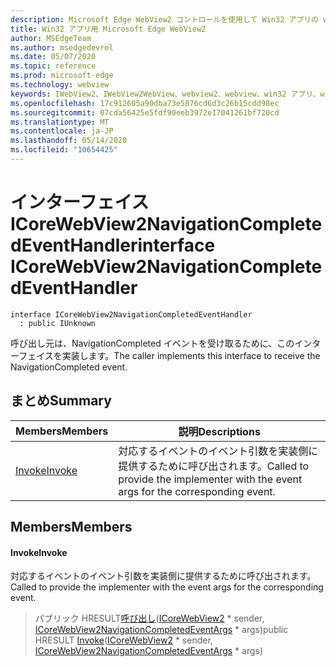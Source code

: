 ```yaml
---
description: Microsoft Edge WebView2 コントロールを使用して Win32 アプリの web コンテンツをホストする
title: Win32 アプリ用 Microsoft Edge WebView2
author: MSEdgeTeam
ms.author: msedgedevrel
ms.date: 05/07/2020
ms.topic: reference
ms.prod: microsoft-edge
ms.technology: webview
keywords: IWebView2、IWebView2WebView、webview2、webview、win32 アプリ、win32、edge、ICoreWebView2、ICoreWebView2Controller、browser control、edge html
ms.openlocfilehash: 17c912605a90dba73e5876cd6d3c26b15cdd98ec
ms.sourcegitcommit: 07cda56425e5fdf90eeb3972e17041261bf720cd
ms.translationtype: MT
ms.contentlocale: ja-JP
ms.lasthandoff: 05/14/2020
ms.locfileid: "10654425"
---
```

# <span data-ttu-id="72e6e-104">インターフェイス ICoreWebView2NavigationCompletedEventHandler</span><span class="sxs-lookup"><span data-stu-id="72e6e-104">interface ICoreWebView2NavigationCompletedEventHandler</span></span> 

```
interface ICoreWebView2NavigationCompletedEventHandler
  : public IUnknown
```

<span data-ttu-id="72e6e-105">呼び出し元は、NavigationCompleted イベントを受け取るために、このインターフェイスを実装します。</span><span class="sxs-lookup"><span data-stu-id="72e6e-105">The caller implements this interface to receive the NavigationCompleted event.</span></span>

## <span data-ttu-id="72e6e-106">まとめ</span><span class="sxs-lookup"><span data-stu-id="72e6e-106">Summary</span></span>

 <span data-ttu-id="72e6e-107">Members</span><span class="sxs-lookup"><span data-stu-id="72e6e-107">Members</span></span>                        | <span data-ttu-id="72e6e-108">説明</span><span class="sxs-lookup"><span data-stu-id="72e6e-108">Descriptions</span></span>
--------------------------------|---------------------------------------------
[<span data-ttu-id="72e6e-109">Invoke</span><span class="sxs-lookup"><span data-stu-id="72e6e-109">Invoke</span></span>](#invoke) | <span data-ttu-id="72e6e-110">対応するイベントのイベント引数を実装側に提供するために呼び出されます。</span><span class="sxs-lookup"><span data-stu-id="72e6e-110">Called to provide the implementer with the event args for the corresponding event.</span></span>

## <span data-ttu-id="72e6e-111">Members</span><span class="sxs-lookup"><span data-stu-id="72e6e-111">Members</span></span>

#### <span data-ttu-id="72e6e-112">Invoke</span><span class="sxs-lookup"><span data-stu-id="72e6e-112">Invoke</span></span> 

<span data-ttu-id="72e6e-113">対応するイベントのイベント引数を実装側に提供するために呼び出されます。</span><span class="sxs-lookup"><span data-stu-id="72e6e-113">Called to provide the implementer with the event args for the corresponding event.</span></span>

> <span data-ttu-id="72e6e-114">パブリック HRESULT[呼び出し](#invoke)([ICoreWebView2](icorewebview2.md) \* sender, [ICoreWebView2NavigationCompletedEventArgs](icorewebview2navigationcompletedeventargs.md) \* args)</span><span class="sxs-lookup"><span data-stu-id="72e6e-114">public HRESULT [Invoke](#invoke)([ICoreWebView2](icorewebview2.md) \* sender, [ICoreWebView2NavigationCompletedEventArgs](icorewebview2navigationcompletedeventargs.md) \* args)</span></span>

